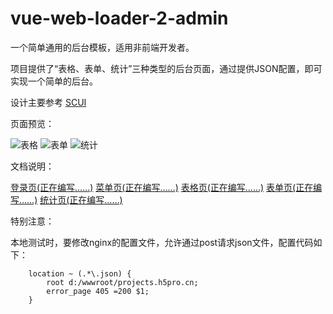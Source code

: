 # vue-web-loader-2-admin

一个简单通用的后台模板，适用非前端开发者。

项目提供了“表格、表单、统计”三种类型的后台页面，通过提供JSON配置，即可实现一个简单的后台。

设计主要参考  [SCUI](https://gitee.com/lolicode/scui)

页面预览：

![表格](https://github.com/dongnanyanhai/vue-web-loader-2-admin/blob/master/img/table.png)
![表单](https://github.com/dongnanyanhai/vue-web-loader-2-admin/blob/master/img/form.png)
![统计](https://github.com/dongnanyanhai/vue-web-loader-2-admin/blob/master/img/card.png)

文档说明：

[登录页(正在编写……)](https://github.com/dongnanyanhai/vue-web-loader-2-admin/wiki/%E7%99%BB%E5%BD%95%E9%A1%B5)
[菜单页(正在编写……)](https://github.com/dongnanyanhai/vue-web-loader-2-admin/wiki/%E8%8F%9C%E5%8D%95%E9%A1%B5)
[表格页(正在编写……)](https://github.com/dongnanyanhai/vue-web-loader-2-admin/wiki/%E8%A1%A8%E6%A0%BC%E9%A1%B5)
[表单页(正在编写……)](https://github.com/dongnanyanhai/vue-web-loader-2-admin/wiki/%E8%A1%A8%E5%8D%95%E9%A1%B5)
[统计页(正在编写……)](https://github.com/dongnanyanhai/vue-web-loader-2-admin/wiki/%E7%BB%9F%E8%AE%A1%E9%A1%B5)

特别注意：

本地测试时，要修改nginx的配置文件，允许通过post请求json文件，配置代码如下：

```
    location ~ (.*\.json) {
        root d:/wwwroot/projects.h5pro.cn;
        error_page 405 =200 $1;
    }
```